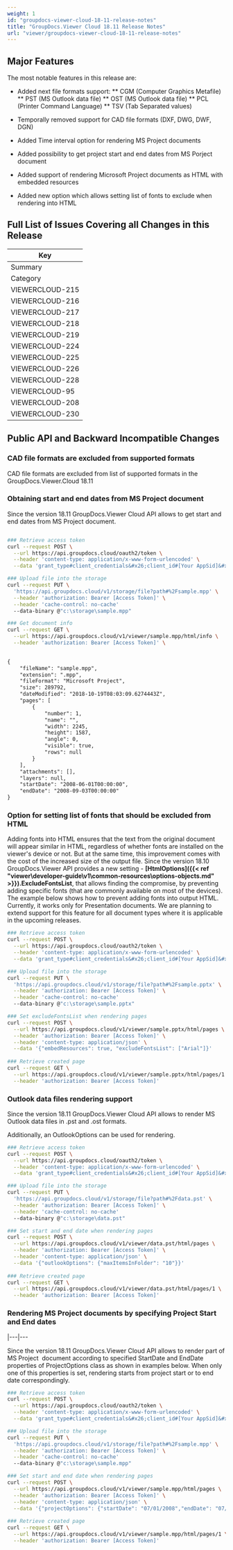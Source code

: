 ```yaml
---
weight: 1
id: "groupdocs-viewer-cloud-18-11-release-notes"
title: "GroupDocs.Viewer Cloud 18.11 Release Notes"
url: "viewer/groupdocs-viewer-cloud-18-11-release-notes"
---
```


## Major Features ##

The most notable features in this release are:

* Added next file formats support:
** CGM (Computer Graphics Metafile) 
** PST (MS Outlook data file)
** OST (MS Outlook data file)
** PCL (Printer Command Language)
** TSV (Tab Separated values)

* Temporally removed support for CAD file formats (DXF, DWG, DWF, DGN)
* Added Time interval option for rendering MS Project documents
* Added possibility to get project start and end dates from MS Porject document
* Added support of rendering Microsoft Project documents as HTML with embedded resources
* Added new option which allows setting list of fonts to exclude when rendering into HTML

## Full List of Issues Covering all Changes in this Release ##

|Key
|---
|Summary
|Category
|VIEWERCLOUD-215|Time interval option for rendering MS Project documents|Feature
|VIEWERCLOUD-216|Add CGM (Computer Graphics Metafile) file format support|Feature
|VIEWERCLOUD-217|Add support for rendering PST file format|Feature
|VIEWERCLOUD-218|Add support for rendering OST file format|Feature
|VIEWERCLOUD-219|Obtaining start and end dates from MS Porject document|Feature
|VIEWERCLOUD-224|Option for setting the list of fonts that should be excluded from HTML|Feature
|VIEWERCLOUD-225|Add PCL file format support|Feature
|VIEWERCLOUD-226|Add TSV (Tab-separated values) file format support|Feature
|VIEWERCLOUD-228|Exclude CAD file formats from list of supported formats|Feature
|VIEWERCLOUD-95|Photoshop file format (PSD) is not listed as supported file format|Bug
|VIEWERCLOUD-208|Objects model schema is missing at apireference.groupdocs.cloud|Bug
|VIEWERCLOUD-230|Password required to get attachment page after geting pages|Bug


## Public API and Backward Incompatible Changes ##


### CAD file formats are excluded from supported formats ###

CAD file formats are excluded from list of supported formats in the GroupDocs.Viewer.Cloud 18.11


### Obtaining start and end dates from MS Project document ###

Since the version 18.11 GroupDocs.Viewer Cloud API allows to get start and end dates from MS Project document.





```bash 

### Retrieve access token
curl --request POST \
  --url https://api.groupdocs.cloud/oauth2/token \
  --header 'content-type: application/x-www-form-urlencoded' \
  --data 'grant_type#client_credentials&#x26;client_id#[Your AppSid]&#x26;client_secret#[Your AppKey]'

### Upload file into the storage
curl --request PUT \
  'https://api.groupdocs.cloud/v1/storage/file?path#%2Fsample.mpp' \
  --header 'authorization: Bearer [Access Token]' \
  --header 'cache-control: no-cache'
  --data-binary @"c:\storage\sample.mpp"

### Get document info
curl --request GET \
  --url https://api.groupdocs.cloud/v1/viewer/sample.mpp/html/info \
  --header 'authorization: Bearer [Access Token]' \
 

 ```

```html 
{
    "fileName": "sample.mpp",
    "extension": ".mpp",
    "fileFormat": "Microsoft Project",
    "size": 289792,
    "dateModified": "2018-10-19T08:03:09.6274443Z",
    "pages": [
        {
            "number": 1,
            "name": "",
            "width": 2245,
            "height": 1587,
            "angle": 0,
            "visible": true,
            "rows": null
        }
    ],
    "attachments": [],
    "layers": null,
    "startDate": "2008-06-01T00:00:00",
    "endDate": "2008-09-03T00:00:00"
}
 ```




### Option for setting list of fonts that should be excluded from HTML ###

Adding fonts into HTML ensures that the text from the original document will appear similar in HTML, regardless of whether fonts are installed on the viewer's device or not. But at the same time, this improvement comes with the cost of the increased size of the output file. Since the version 18.10 GroupDocs.Viewer API provides a new setting - **[HtmlOptions]({{< ref "viewer\developer-guide\v1\common-resources\options-objects.md" >}}).ExcludeFontsList**, that allows finding the compromise, by preventing adding specific fonts (that are commonly available on most of the devices). The example below shows how to prevent adding fonts into output HTML. Currently, it works only for Presentation documents. We are planning to extend support for this feature for all document types where it is applicable in the upcoming releases.




```bash 
### Retrieve access token
curl --request POST \
  --url https://api.groupdocs.cloud/oauth2/token \
  --header 'content-type: application/x-www-form-urlencoded' \
  --data 'grant_type#client_credentials&#x26;client_id#[Your AppSid]&#x26;client_secret#[Your AppKey]'

### Upload file into the storage
curl --request PUT \
  'https://api.groupdocs.cloud/v1/storage/file?path#%2Fsample.pptx' \
  --header 'authorization: Bearer [Access Token]' \
  --header 'cache-control: no-cache'
  --data-binary @"c:\storage\sample.pptx"

### Set excludeFontsList when rendering pages
curl --request POST \
  --url https://api.groupdocs.cloud/v1/viewer/sample.pptx/html/pages \
  --header 'authorization: Bearer [Access Token]' \
  --header 'content-type: application/json' \
  --data '{"embedResources": true, "excludeFontsList": ["Arial"]}'
 
### Retrieve created page
curl --request GET \
  --url https://api.groupdocs.cloud/v1/viewer/sample.pptx/html/pages/1 \
  --header 'authorization: Bearer [Access Token]'
 ```
 


### Outlook data files rendering support ###

 

Since the version 18.11 GroupDocs.Viewer Cloud API allows to render MS Outlook data files in .pst and .ost formats. 

 

Additionally, an OutlookOptions can be used for rendering.

 





```bash 
### Retrieve access token
curl --request POST \
  --url https://api.groupdocs.cloud/oauth2/token \
  --header 'content-type: application/x-www-form-urlencoded' \
  --data 'grant_type#client_credentials&#x26;client_id#[Your AppSid]&#x26;client_secret#[Your AppKey]'

### Upload file into the storage
curl --request PUT \
  'https://api.groupdocs.cloud/v1/storage/file?path#%2Fdata.pst' \
  --header 'authorization: Bearer [Access Token]' \
  --header 'cache-control: no-cache'
  --data-binary @"c:\storage\data.pst"

### Set start and end date when rendering pages
curl --request POST \
  --url https://api.groupdocs.cloud/v1/viewer/data.pst/html/pages \
  --header 'authorization: Bearer [Access Token]' \
  --header 'content-type: application/json' \
  --data '{"outlookOptions": {"maxItemsInFolder": "10"}}'
 
### Retrieve created page
curl --request GET \
  --url https://api.groupdocs.cloud/v1/viewer/data.pst/html/pages/1 \
  --header 'authorization: Bearer [Access Token]'
 ```



### Rendering MS Project documents by specifying Project Start and End dates ###
|---|---

Since the version 18.11 GroupDocs.Viewer Cloud API allows to render part of MS Project  document according to specified StartDate and EndDate properties of ProjectOptions class as shown in examples below. When only one of this properties is set, rendering starts from project start or to end date correspondingly.





```bash 
### Retrieve access token
curl --request POST \
  --url https://api.groupdocs.cloud/oauth2/token \
  --header 'content-type: application/x-www-form-urlencoded' \
  --data 'grant_type#client_credentials&#x26;client_id#[Your AppSid]&#x26;client_secret#[Your AppKey]'

### Upload file into the storage
curl --request PUT \
  'https://api.groupdocs.cloud/v1/storage/file?path#%2Fsample.mpp' \
  --header 'authorization: Bearer [Access Token]' \
  --header 'cache-control: no-cache'
  --data-binary @"c:\storage\sample.mpp"

### Set start and end date when rendering pages
curl --request POST \
  --url https://api.groupdocs.cloud/v1/viewer/sample.mpp/html/pages \
  --header 'authorization: Bearer [Access Token]' \
  --header 'content-type: application/json' \
  --data '{"projectOptions": {"startDate": "07/01/2008","endDate": "07/31/2008"}}'
 
### Retrieve created page
curl --request GET \
  --url https://api.groupdocs.cloud/v1/viewer/sample.mpp/html/pages/1 \
  --header 'authorization: Bearer [Access Token]'
 ```





